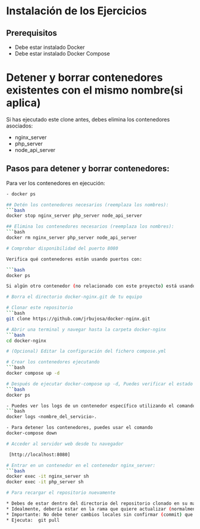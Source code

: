 # Instalación de los Ejercicios
## Prerequisitos

- Debe estar instalado Docker
- Debe estar instalado Docker Compose

# Detener y borrar contenedores existentes con el mismo nombre(si aplica)

Si has ejecutado este clone antes, debes elimina los contenedores asociados:

* nginx_server
* php_server
* node_api_server

## Pasos para detener y borrar contenedores:

Para ver los contenedores en ejecución:
```bash 
- docker ps

## Detén los contenedores necesarios (reemplaza los nombres):
```bash 
docker stop nginx_server php_server node_api_server

## Elimina los contenedores necesarios (reemplaza los nombres):
```bash 
docker rm nginx_server php_server node_api_server

# Comprobar disponibilidad del puerto 8080

Verifica qué contenedores están usando puertos con:

```bash 
docker ps

Si algún otro contenedor (no relacionado con este proyecto) está usando el puerto 8080, necesitarás detener ese contenedor o cambiar el puerto en el archivo docker-compose.yml de este proyecto.

# Borra el directorio docker-nginx.git de tu equipo

# Clonar este repositorio
```bash 
git clone https://github.com/jrbujosa/docker-nginx.git

# Abrir una terminal y navegar hasta la carpeta docker-nginx
```bash 
cd docker-nginx

# (Opcional) Editar la configuración del fichero compose.yml

# Crear los contenedores ejecutando
```bash 
docker compose up -d

# Después de ejecutar docker-compose up -d, Puedes verificar el estado de los contenedores utilizando el comando
```bash 
docker ps

- Puedes ver los logs de un contenedor específico utilizando el comando
```bash 
docker logs <nombre_del_servicio>.

- Para detener los contenedores, puedes usar el comando
docker-compose down

# Acceder al servidor web desde tu navegador

 [http://localhost:8080]

# Entrar en un contenedor en el contenedor nginx_server:
```bash 
docker exec -it nginx_server sh
docker exec -it php_server sh

# Para recargar el repositorio nuevamente

* Debes de estar dentro del directorio del repositorio clonado en su máquina local
* Idealmente, debería estar en la rama que quiere actualizar (normalmente main). Si no está seguro, puede ejecutar git status para ver la rama actual o git checkout main para cambiarse a ella.
* Importante: No debe tener cambios locales sin confirmar (commit) que entren en conflicto con los cambios que vienen del remoto. Es buena práctica ejecutar git status antes de git pull para ver el estado local. Si hay cambios locales, debería hacer commit o stash antes de hacer pull.
* Ejecuta:  git pull